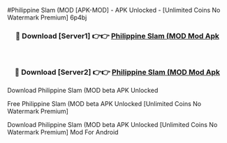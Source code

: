 #Philippine Slam (MOD [APK-MOD] - APK Unlocked - [Unlimited Coins No Watermark Premium] 6p4bj



<div align="center">

<h3>🔴 Download [Server1] 👉👉 <a href="https://momento.my/?title=Philippine_Slam_(MOD">Philippine Slam (MOD Mod Apk</a></h3><br>

<h3>🔴 Download [Server2] 👉👉 <a href="https://momento.my/?title=Philippine_Slam_(MOD">Philippine Slam (MOD Mod Apk</a></h3>
</div>



Download Philippine Slam (MOD beta APK Unlocked

Free Philippine Slam (MOD beta APK Unlocked [Unlimited Coins No Watermark Premium]

Download Philippine Slam (MOD beta APK Unlocked [Unlimited Coins No Watermark Premium] Mod For Android
